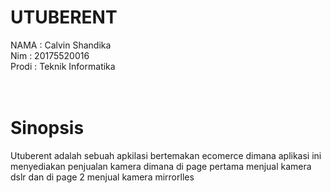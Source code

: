 # UTUBERENT <BR>
  NAMA : Calvin Shandika <br>
  Nim : 20175520016 <br>
  Prodi : Teknik Informatika <br>
  <br>
  <br>
  # Sinopsis<br>
  Utuberent adalah sebuah apkilasi bertemakan ecomerce dimana aplikasi ini menyediakan penjualan kamera dimana di page pertama menjual kamera dslr dan di page 2 menjual kamera mirrorlles
